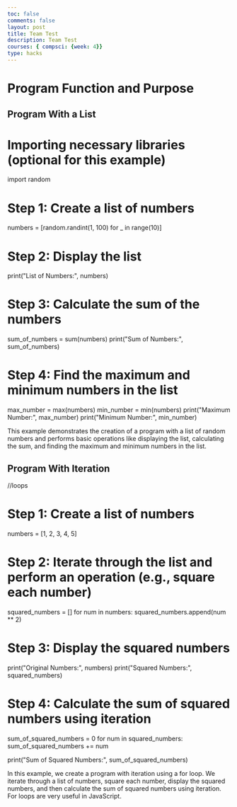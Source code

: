 ```yaml
---
toc: false
comments: false
layout: post
title: Team Test
description: Team Test
courses: { compsci: {week: 4}}
type: hacks
---
```



# Program Function and Purpose
## Program With a List

# Importing necessary libraries (optional for this example)
import random

# Step 1: Create a list of numbers
numbers = [random.randint(1, 100) for _ in range(10)]

# Step 2: Display the list
print("List of Numbers:", numbers)

# Step 3: Calculate the sum of the numbers
sum_of_numbers = sum(numbers)
print("Sum of Numbers:", sum_of_numbers)

# Step 4: Find the maximum and minimum numbers in the list
max_number = max(numbers)
min_number = min(numbers)
print("Maximum Number:", max_number)
print("Minimum Number:", min_number)

This example demonstrates the creation of a program with a list of random numbers and performs basic operations like displaying the list, calculating the sum, and finding the maximum and minimum numbers in the list.

## Program With Iteration
//loops

# Step 1: Create a list of numbers
numbers = [1, 2, 3, 4, 5]

# Step 2: Iterate through the list and perform an operation (e.g., square each number)
squared_numbers = []
for num in numbers:
    squared_numbers.append(num ** 2)

# Step 3: Display the squared numbers
print("Original Numbers:", numbers)
print("Squared Numbers:", squared_numbers)

# Step 4: Calculate the sum of squared numbers using iteration
sum_of_squared_numbers = 0
for num in squared_numbers:
    sum_of_squared_numbers += num

print("Sum of Squared Numbers:", sum_of_squared_numbers)

In this example, we create a program with iteration using a for loop. We iterate through a list of numbers, square each number, display the squared numbers, and then calculate the sum of squared numbers using iteration. For loops are very useful in JavaScript.


